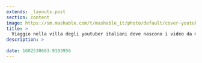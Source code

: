 ```yaml
--- 
extends: _layouts.post 
section: content 
image: https://sm.mashable.com/t/mashable_it/photo/default/cover-youtuber-ok-speriamo_a5zq.1200.jpg 
title: > 
  Viaggio nella villa degli youtuber italiani dove nascono i video da milioni di clic 
description: > 
   
date: 1602530603.9103956 
--- 
```

